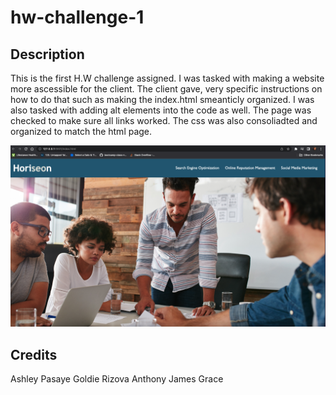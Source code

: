 # hw-challenge-1
## Description

This is the first H.W challenge assigned. I was tasked with making a website more ascessible for the client. The client gave, very specific instructions on how to do that such as making the index.html smeanticly organized. I was also tasked with adding alt elements into the code as well. The page was checked to make sure all links worked. The css was also consoliadted and organized to match the html page.

![](2023-01-29-16-36-25.png)



## Credits
Ashley Pasaye
Goldie Rizova
Anthony James Grace 